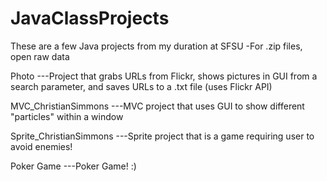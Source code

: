 # JavaClassProjects

These are a few Java projects from my duration at SFSU
-For .zip files, open raw data

Photo 
---Project that grabs URLs from Flickr, shows pictures in GUI from a search parameter, and saves URLs to a .txt file (uses Flickr API)

MVC_ChristianSimmons
---MVC project that uses GUI to show different "particles" within a window

Sprite_ChristianSimmons
---Sprite project that is a game requiring user to avoid enemies!

Poker Game
---Poker Game! :)
